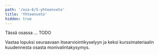 ```yaml
---
path: '/osa-6/5-yhteenveto'
title: 'Yhteenveto'
hidden: true
---
```


Tässä osassa ... TODO


Vastaa lopuksi seuraavaan itsearviointikyselyyn ja keksi kurssimateriaalin kuudennesta osasta monivalintakysymys.

<quiznator id="TODO"></quiznator>

<quiznator id="TODO"></quiznator>
